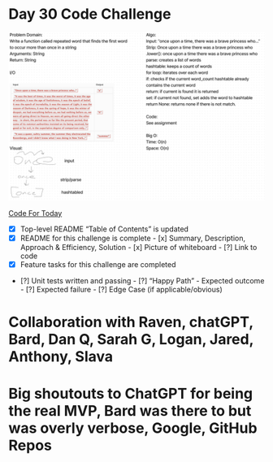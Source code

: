 # Day 30 Code Challenge

![Challenge 31 Visual](./images/Code31.png)

[Code For Today](https://github.com/iAmAndrewCarroll/data-structures-and-algorithms/pull/30)

 - [x] Top-level README “Table of Contents” is updated
 - [x] README for this challenge is complete
       - [x] Summary, Description, Approach & Efficiency, Solution
       - [x] Picture of whiteboard
       - [?] Link to code
 - [x] Feature tasks for this challenge are completed
 - [?] Unit tests written and passing
       - [?] “Happy Path” - Expected outcome
       - [?] Expected failure
       - [?] Edge Case (if applicable/obvious)

# Collaboration with Raven, chatGPT, Bard, Dan Q, Sarah G, Logan, Jared, Anthony, Slava

# Big shoutouts to ChatGPT for being the real MVP, Bard was there to but was overly verbose, Google, GitHub Repos
